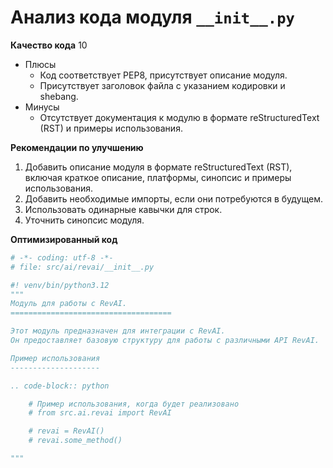 # Анализ кода модуля `__init__.py`

**Качество кода**
10
- Плюсы
    - Код соответствует PEP8, присутствует описание модуля.
    - Присутствует заголовок файла с указанием кодировки и shebang.
- Минусы
    - Отсутствует документация к модулю в формате reStructuredText (RST) и примеры использования.

**Рекомендации по улучшению**
1. Добавить описание модуля в формате reStructuredText (RST), включая краткое описание, платформы, синопсис и примеры использования.
2. Добавить необходимые импорты, если они потребуются в будущем.
3. Использовать одинарные кавычки для строк.
4. Уточнить синопсис модуля.

**Оптимизированный код**

```python
# -*- coding: utf-8 -*-
# file: src/ai/revai/__init__.py

#! venv/bin/python3.12
"""
Модуль для работы с RevAI.
====================================

Этот модуль предназначен для интеграции с RevAI.
Он предоставляет базовую структуру для работы с различными API RevAI.

Пример использования
--------------------

.. code-block:: python

    # Пример использования, когда будет реализовано
    # from src.ai.revai import RevAI

    # revai = RevAI()
    # revai.some_method()

"""
```
